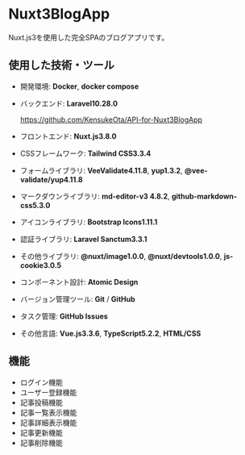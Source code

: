 # Nuxt3BlogApp
Nuxt.js3を使用した完全SPAのブログアプリです。

## 使用した技術・ツール
- 開発環境: __Docker__, __docker compose__
- バックエンド: __Laravel10.28.0__

  https://github.com/KensukeOta/API-for-Nuxt3BlogApp
- フロントエンド: __Nuxt.js3.8.0__
- CSSフレームワーク: __Tailwind CSS3.3.4__
- フォームライブラリ: __VeeValidate4.11.8__, __yup1.3.2__, __@vee-validate/yup4.11.8__
- マークダウンライブラリ: __md-editor-v3 4.8.2__, __github-markdown-css5.3.0__
- アイコンライブラリ: __Bootstrap Icons1.11.1__
- 認証ライブラリ: __Laravel Sanctum3.3.1__
- その他ライブラリ: __@nuxt/image1.0.0__, __@nuxt/devtools1.0.0__, __js-cookie3.0.5__
- コンポーネント設計: __Atomic Design__
- バージョン管理ツール: __Git__ / __GitHub__
- タスク管理: __GitHub Issues__
- その他言語: __Vue.js3.3.6__, __TypeScript5.2.2__, __HTML/CSS__

## 機能
- ログイン機能
- ユーザー登録機能
- 記事投稿機能
- 記事一覧表示機能
- 記事詳細表示機能
- 記事更新機能
- 記事削除機能
